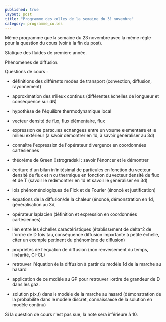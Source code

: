 ```yaml
---
published: true
layout: post
title: "Programme des colles de la semaine du 30 novembre"
category: programme_colles
---
```

Même programme que la semaine du 23 novembre avec la même règle pour la question du cours (voir à la fin du post).

Statique des fluides de première année.

Phénomènes de diffusion.

Questions de cours :

- définitions des différents modes de transport (convection, diffusion, rayonnement)

- approximation des milieux continus (différentes échelles de longueur et conséquence sur dN)

- hypothèse de l'équilibre thermodynamique local

- vecteur densité de flux, flux élémentaire, flux

- expression de particules échangées entre un volume élémentaire et le milieu extérieur (à savoir démontrer en 1d, à savoir généraliser au 3d)

- connaître l'expression de l'opérateur divergence en coordonnées cartésiennes

- théorème de Green Ostrogradski : savoir l'énoncer et le démontrer

- écriture d'un bilan infinitésimal de particules en fonction du vecteur densité de flux et n ou thermique en fonction du vecteur densité de flux et de T (savoir le redémontrer en 1d et savoir le généraliser en 3d)

- lois phénoménologiques de Fick et de Fourier (énoncé et justification)

- équations de la diffusion/de la chaleur (énoncé, démonstration en 1d, généralisation au 3d)

- opérateur laplacien (définition et expression en coordonnées cartésiennes)

- lien entre les échelles caractéristiques (établissement de delta^2 de l'ordre de D fois tau, conséquence diffusion importante à petite échelle, citer un exemple pertinent du phénomène de diffusion)

- propriétés de l'équation de diffusion (non renversement du temps, linéarité, CI-CL)

- retrouver l'équation de la diffusion à partir du modèle 1d de la marche au hasard

- application de ce modèle au GP pour retrouver l'ordre de grandeur de D dans les gaz.

- solution p(x,t) dans le modèle de la marche au hasard (démonstration de la probabilité dans le modèle discret, connaissance de la solution en modèle continu)

Si la question de cours n'est pas sue, la note sera inférieure à 10.

